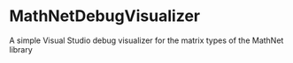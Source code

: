 # MathNetDebugVisualizer
A simple Visual Studio debug visualizer for the matrix types of the MathNet library
